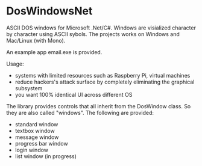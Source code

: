 # DosWindowsNet
ASCII DOS windows for Microsoft .Net/C#. Windows are visialized character by character using ASCII sybols. The projects works on Windows and Mac/Linux (with Mono).

An example app email.exe is provided.

Usage:

  * systems with limited resources such as Raspberry Pi, virtual machines
  * reduce hackers's attack surface by completely eliminating the graphical subsystem
  * you want 100% identical UI across different OS
  
The library provides controls that all inherit from the DosWindow class. So they are also called "windows". The following are provided:
  * standard window
  * textbox window
  * message window
  * progress bar window 
  * login window
  * list window (in progress)
  

